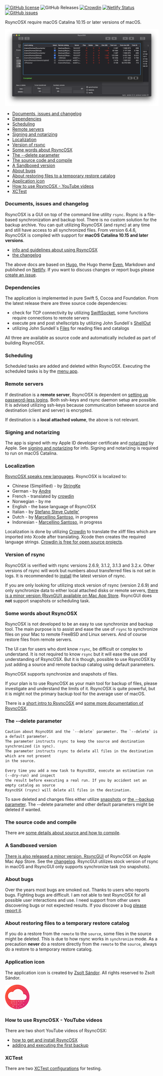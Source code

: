 [![GitHub license](https://img.shields.io/github/license/rsyncOSX/RsyncOSX)](https://github.com/rsyncOSX/RsyncOSX/blob/master/Licence.MD) ![GitHub Releases](https://img.shields.io/github/downloads/rsyncosx/RsyncOSX/v6.4.6/total) [![Crowdin](https://badges.crowdin.net/rsyncosx/localized.svg)](https://crowdin.com/project/rsyncosx) [![Netlify Status](https://api.netlify.com/api/v1/badges/d375f6d7-dc9f-4913-ab43-bfd46d172eb2/deploy-status)](https://app.netlify.com/sites/rsyncosx/deploys) [![GitHub issues](https://img.shields.io/github/issues/rsyncOSX/RsyncOSX)](https://github.com/rsyncOSX/RsyncOSX/issues)

RsyncOSX require macOS Catalina 10.15 or later versions of macOS.

![](images/main2.png)
- [Documents, issues and changelog](#documents-issues-and-changelog)
- [Dependencies](#dependencies)
- [Scheduling](#scheduling)
- [Remote servers](#remote-servers)
- [Signing and notarizing](#signing-and-notarizing)
- [Localization](#localization)
- [Version of rsync](#version-of-rsync)
- [Some words about RsyncOSX](#some-words-about-rsyncosx)
- [The --delete parameter](#the---delete-parameter)
- [The source code and compile](#the-source-code-and-compile)
- [A Sandboxed version](#a-sandboxed-version)
- [About bugs](#about-bugs)
- [About restoring files to a temporary restore catalog](#about-restoring-files-to-a-temporary-restore-catalog)
- [Application icon](#application-icon)
- [How to use RsyncOSX - YouTube videos](#how-to-use-rsyncosx---youtube-videos)
- [XCTest](#xctest)

### Documents, issues and changelog

RsyncOSX is a GUI on top of the command line utility `rsync`. Rsync is a file-based synchronization and backup tool. There is no custom solution for the backup archive. You can quit utilizing RsyncOSX (and rsync) at any time and still have access to all synchronized files. From version 6.4.6, RsyncOSX is compiled with support for **macOS Catalina 10.15 and later versions**.

- [info and guidelines about using RsyncOSX](https://rsyncosx.netlify.app/)
- [the changelog](https://rsyncosx.netlify.app/post/changelog/)

The above docs are based on [Hugo](https://gohugo.io/), the Hugo theme [Even](https://github.com/olOwOlo/hugo-theme-even), Markdown and published on [Netlify](https://rsyncosx.netlify.app/). If you want to discuss changes or report bugs please [create an issue](https://github.com/rsyncOSX/RsyncOSX/issues).

### Dependencies

The application is implemented in pure Swift 5, Cocoa and Foundation. From the latest release there are three source code dependencies:

- check for TCP connectivity by utilizing [SwiftSocket](https://github.com/swiftsocket/SwiftSocket), some functions require connections to remote servers
- execute pre and post shellscripts by utilizing John Sundell´s [ShellOut](https://github.com/JohnSundell/ShellOut)
- utilizing John Sundell´s [Files](https://github.com/JohnSundell/Files) for reading files and catalogs

All three are available as source code and automatically included as part of building RsyncOSX.

### Scheduling

Scheduled tasks are added and deleted within RsyncOSX. Executing the scheduled tasks is by the [menu app](https://rsyncosx.netlify.app/post/menuapp/).

### Remote servers

If destination is a **remote server**, RsyncOSX is dependent on [setting up password-less logins](https://rsyncosx.netlify.app/post/remotelogins/). Both ssh-keys and rsync daemon setup are possible. It is advised utilizing ssh-keys because communication between source and destination (client and server) is encrypted.

If destination is a **local attached volume**, the above is not relevant.

### Signing and notarizing

The app is signed with my Apple ID developer certificate and [notarized](https://support.apple.com/en-us/HT202491) by Apple. See [signing and notarizing](https://rsyncosx.netlify.app/post/notarized/) for info. Signing and notarizing is required to run on macOS Catalina.

### Localization

[RsyncOSX speaks new languages](https://rsyncosx.netlify.app/post/localization/). RsyncOSX is localized to:
- Chinese (Simplified) -  by [StringKe](https://github.com/StringKe)
- German - by [Andre](https://github.com/andre68723)
- French - translated by [crowdin](https://crowdin.com/project/rsyncosx)
- Norwegian - by me
- English - the base language of RsyncOSX
- Italian - by [Stefano Steve Cutelle'](https://github.com/stefanocutelle)
- Dutch - by [Marcellino Santoso](https://github.com/maebs), in progress
- Indonesian - [Marcellino Santoso](https://github.com/maebs), in progress

Localization is done by utilizing [Crowdin](https://crowdin.com/project/rsyncosx) to translate the xliff files which are imported into Xcode after translating. Xcode then creates the required language strings. [Crowdin is free for open source projects](https://crowdin.com/page/open-source-project-setup-request).

### Version of rsync

RsyncOSX is verified with rsync versions 2.6.9, 3.1.2, 3.1.3 and 3.2.x. Other versions of rsync will work but numbers about transferred files is not set in logs. It is recommended to [install](https://rsyncosx.netlify.app/post/rsync/) the latest version of rsync.

If you are only looking for utilizing stock version of rsync (version 2.6.9) and only synchronize data to either local attached disks or remote servers, [there is a minor version (RsynGUI) available on Mac App Store](https://itunes.apple.com/us/app/rsyncgui/id1449707783?l=nb&ls=1&mt=12). RsyncGUI does **not** support snapshots or scheduling task.

### Some words about RsyncOSX

RsyncOSX is not developed to be an easy to use synchronize and backup tool. The main purpose is to assist and ease the use of `rsync` to synchronize files on your Mac to remote FreeBSD and Linux servers. And of course restore files from remote servers.

The UI can for users who dont know `rsync`, be difficult or complex to understand. It is not required to know `rsync` but it will ease the use and understanding of RsyncOSX. But it is though, possible to use RsyncOSX by just adding a source and remote backup catalog using default parameters.

RsyncOSX supports synchronize and snapshots of files.

If your plan is to use RsyncOSX as your main tool for backup of files, please investigate and understand the limits of it. RsyncOSX is quite powerful, but it is might not the primary backup tool for the average user of macOS.

There is a [short intro to RsyncOSX](https://rsyncosx.netlify.app/post/intro/) and [some more documentation of RsyncOSX](https://rsyncosx.netlify.app/post/rsyncosxdocs/).

### The --delete parameter
```
Caution about RsyncOSX and the `--delete` parameter. The `--delete` is a default parameter.
The parameter instructs rsync to keep the source and destination synchronized (in sync).
The parameter instructs rsync to delete all files in the destination which are not present
in the source.

Every time you add a new task to RsyncOSX, execute an estimation run (--dry-run) and inspect
the result before executing a real run. If you by accident set an empty catalog as source
RsyncOSX (rsync) will delete all files in the destination.
```
To save deleted and changes files either utilize [snapshots](https://rsyncosx.netlify.app/post/snapshots/)
or [the --backup parameter](https://rsyncosx.netlify.app/post/userparameters/). The --delete parameter and other default parameters might be deleted if wanted.

### The source code and compile

There are [some details about source and how to compile](https://rsyncosx.netlify.app/post/compile/).

### A Sandboxed version

[There is also released a minor version, RsyncGUI](https://itunes.apple.com/us/app/rsyncgui/id1449707783?l=nb&ls=1&mt=12) of RsyncOSX on Apple Mac App Store. See the [changelog](https://rsyncosx.netlify.app/post/rsyncguichangelog/). RsyncGUI utilizes stock version of rsync in macOS and RsyncGUI only supports synchronize task (no snapshots).

### About bugs

 Over the years most bugs are smoked out. Thanks to users who reports bugs. Fighting bugs are difficult. I am not able to test RsyncOSX for all possible user interactions and use. I need support from other users discovering bugs or not expected results. If you discover a bug [please report it](https://github.com/rsyncOSX/RsyncOSX/issues).

### About restoring files to a temporary restore catalog

If you do a restore from the `remote` to the `source`, some files in the source might be deleted. This is due to how rsync works in `synchronize` mode. As a precaution **never** do a restore directly from the `remote` to the `source`, always do a restore to a temporary restore catalog.

### Application icon

The application icon is created by [Zsolt Sándor](https://github.com/graphis). All rights reserved to Zsolt Sándor.

![](icon/rsyncosx.png)

### How to use RsyncOSX - YouTube videos

There are two short YouTube videos of RsyncOSX:

- [how to get and install RsyncOSX](https://youtu.be/d-srHjL2F-0)
- [adding and executing the first backup](https://youtu.be/vS5_rXdTtZ8)

### XCTest

There are two [XCTest configurations](https://github.com/rsyncOSX/RsyncOSX/blob/master/XCTestconfiguration/XCTest.md) for testing.
